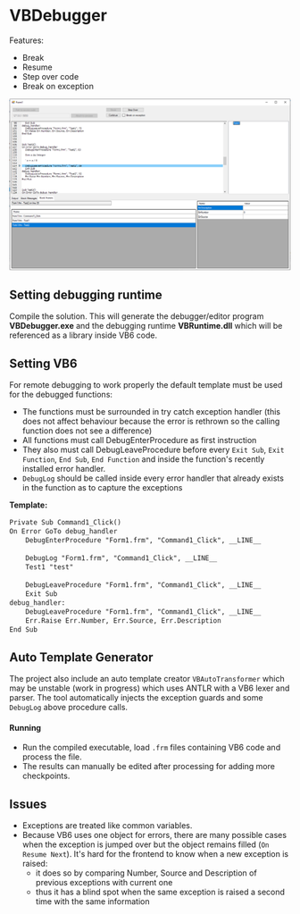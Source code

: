 # VBDebugger

Features:
 - Break
 - Resume
 - Step over code
 - Break on exception

<img src="Snapshot1.png">

## Setting debugging runtime
Compile the solution. This will generate the debugger/editor program **VBDebugger.exe** and the debugging runtime **VBRuntime.dll** which will be referenced as a library inside VB6 code.

## Setting VB6
For remote debugging to work properly the default template must be used for the debugged functions:
 - The functions must be surrounded in try catch exception handler (this does not affect behaviour because the error is rethrown so the calling function does not see a difference)
 - All functions must call DebugEnterProcedure as first instruction
 - They also must call DebugLeaveProcedure before every `Exit Sub`, `Exit Function`, `End Sub`, `End Function` and inside the function's recently installed error handler.
 - `DebugLog` should be called inside every error handler that already exists in the function as to capture the exceptions 

**Template:**
```
Private Sub Command1_Click()
On Error GoTo debug_handler
    DebugEnterProcedure "Form1.frm", "Command1_Click", __LINE__

    DebugLog "Form1.frm", "Command1_Click", __LINE__
    Test1 "test"
    
    DebugLeaveProcedure "Form1.frm", "Command1_Click", __LINE__
    Exit Sub
debug_handler:
    DebugLeaveProcedure "Form1.frm", "Command1_Click", __LINE__
    Err.Raise Err.Number, Err.Source, Err.Description
End Sub
```

## Auto Template Generator
The project also include an auto template creator `VBAutoTransformer` which may be unstable (work in progress) which uses ANTLR with a VB6 lexer and parser.
The tool automatically injects the exception guards and some `DebugLog` above procedure calls.

#### Running
  - Run the compiled executable, load `.frm` files containing VB6 code and process the file.
  - The results can manually be edited after processing for adding more checkpoints.


## Issues
 - Exceptions are treated like common variables.
 - Because VB6 uses one object for errors, there are many possible cases when the exception is jumped over but the object remains filled (`On Resume Next`). It's hard for the frontend to know when a new exception is raised:
   - it does so by comparing Number, Source and Description of previous exceptions with current one
   - thus it has a blind spot when the same exception is raised a second time with the same information 
